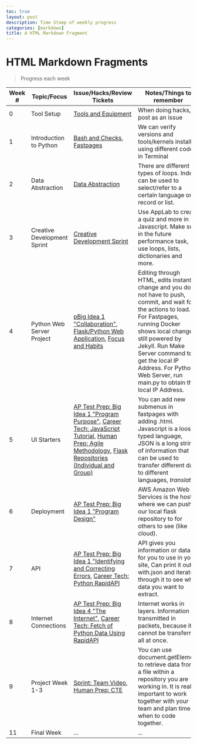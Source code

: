 ```yaml
---
toc: true
layout: post
description: Time Stamp of weekly progress
categories: [markdown]
title: A HTML Markdown Fragment
---
```

# HTML Markdown Fragments
> Progress each week

| Week # | Topic/Focus | Issue/Hacks/Review Tickets | Notes/Things to remember |
|-|-|-|-|
| 0 | Tool Setup | [Tools and Equipment](https://github.com/jesa06/andafp/issues/5#issue-1354867366) | When doing hacks, post as an issue |
| 1 | Introduction to Python | [Bash and Checks](https://github.com/jesa06/andafp/issues/2#issue-1353266162), [Fastpages](https://github.com/jesa06/andafpissues/3#issue-1353457506) | We can verify versions and tools/kernels installed using different codes in Terminal |
| 2 | Data Abstraction | [Data Abstraction](https://github.com/nighthawkcoders/APCSP/issues/22#issuecomment-1237671401) | There are different types of loops. Index can be used to select/refer to a certain language or record or list. |
| 3 | Creative Development Sprint | [Creative Development Sprint](https://github.com/jesa06/andafp/issues/9) | Use AppLab to create a quiz and more in Javascript. Make sure in the future performance task, use loops, lists, dictionaries and more. |
| 4 | Python Web Server Project | [pBig Idea 1 "Collaboration"](https://jesa06.github.io/andafp/markdown/2022/09/13/1.1CollaborationNotes.html), [Flask/Python Web Application](https://www.youtube.com/watch?v=jzB7waKs60o), [Focus and Habits](https://jesa06.github.io/andafp/_pages/04_PsychologyandtheGoodLife.html) | Editing through HTML, edits instantly change and you do not have to push, commit, and wait for the actions to load. For Fastpages, running Docker shows local changes, still powered by Jekyll. Run Make Server command to get the local IP Address. For Python Web Server, run main.py to obtain the local IP Address. |
| 5 | UI Starters | [AP Test Prep: Big Idea 1 "Program Purpose"](https://jesa06.github.io/andafp/markdown/2022/09/20/1.2ProgramFunctionandPurposeNotes.html), [Career Tech: JavaScript Tutorial](https://jesa06.github.io/andafp/HTMLJSTable/), [Human Prep: Agile Methodology](https://jesa06.github.io/andafp/markdown/2022/09/25/AgileMethodology.html), [Flask Repositories (Individual and Group)](https://github.com/jesa06/andafp/issues/10) | You can add new submenus in fastpages with adding .html. Javascript is a loose typed language, JSON is a long string of information that can be used to transfer different data to different languages, *translate*. |
| 6 | Deployment| [AP Test Prep: Big Idea 1 "Program Design" ](https://jesa06.github.io/andafp/markdown/2022/09/27/1.3ProgramDesignandDevelopment.html) | AWS Amazon Web Services is the host where we can push our local flask repository to for others to see (like cloud). | 
| 7 | API | [AP Test Prep: Big Idea 1 "Identifying and Correcting Errors](https://jesa06.github.io/andafp/collegeboard/error), [Career Tech: Python RapidAPI](https://jesa06.github.io/andafp/techtalk/rapidapi) | API gives you information or data for you to use in your site, Can print it out with.json and iterate through it to see what data you want to extract. |
| 8 | Internet Connections | [AP Test Prep: Big Idea 4 "The Internet"](https://jesa06.github.io/andafp/markdown/2022/10/18/4.1Internet.html), [Career Tech: Fetch of Python Data Using RapidAPI](https://jesa06.github.io/andafp/api/overview) | Internet works in layers. Information is transmitted in packets, because it cannot be transferred all at once. |
| 9 | Project Week 1-3 | [Sprint: Team Video](https://drive.google.com/file/d/1tdkl35-OVD2tKIHRwidY_7L0JRv1R8i-/view?usp=sharing), [Human Prep: CTE](https://jesa06.github.io/andafp/markdown/2022/10/25/CTE.html) | You can use document.getElement to retrieve data from a file within a repository you are working in. It is really important to work together with your team and plan times when to code together. |
| 11 | Final Week | ... | ... |  
